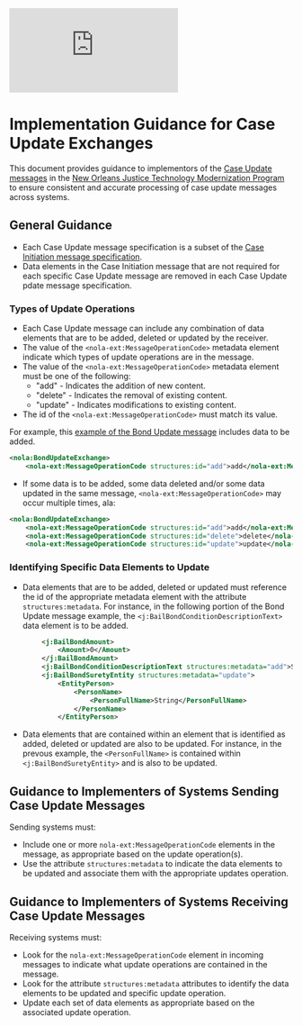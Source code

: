 
![Return to the Case Updates IEPD](https://github.com/CityOfNewOrleans/JTMP-Data-Exchange-Specs/blob/main/schemas/CaseUpdates_iepd/CaseUpdates.md)

# Implementation Guidance for Case Update Exchanges
This document provides guidance to implementors of the [Case Update messages](https://github.com/CityOfNewOrleans/JTMP-Data-Exchange-Specs/blob/main/schemas/CaseUpdates_iepd/CaseUpdates.md) in the [New Orleans Justice Technology Modernization Program](https://github.com/CityOfNewOrleans/JTMP-Data-Exchange-Specs/tree/main) to ensure consistent and accurate processing of case update messages across systems.

## General Guidance
- Each Case Update message specification is a subset of the [Case Initiation message specification](https://github.com/CityOfNewOrleans/JTMP-Data-Exchange-Specs/blob/main/schemas/CaseInitiation_iepd/CaseInitiation.md).
- Data elements in the Case Initiation message that are not required for each specific Case Update message are removed in each Case Update pdate message specification.

### Types of Update Operations
- Each Case Update message can include any combination of data elements that are to be added, deleted or updated by the receiver.
- The value of the `<nola-ext:MessageOperationCode>` metadata element indicate which types of update operations are in the message. 
- The value of the `<nola-ext:MessageOperationCode>` metadata element must be one of the following: 
    - "add"    - Indicates the addition of new content.
    - "delete" - Indicates the removal of existing content.
    - "update" - Indicates modifications to existing content.
- The id of the `<nola-ext:MessageOperationCode>` must match its value.

For example, this [example of the Bond Update message](https://github.com/CityOfNewOrleans/JTMP-Data-Exchange-Specs/blob/main/schemas/CaseUpdates_iepd/examples/BondUpdate_example.xml) includes data to be added.

``` xml
<nola:BondUpdateExchange>
	<nola-ext:MessageOperationCode structures:id="add">add</nola-ext:MessageOperationCode>
```

- If some data is to be added, some data deleted and/or some data updated in the same message, `<nola-ext:MessageOperationCode>` may occur multiple times, ala:

``` xml
<nola:BondUpdateExchange> 
	<nola-ext:MessageOperationCode structures:id="add">add</nola-ext:MessageOperationCode>
	<nola-ext:MessageOperationCode structures:id="delete">delete</nola-ext:MessageOperationCode>
	<nola-ext:MessageOperationCode structures:id="update">update</nola-ext:MessageOperationCode>
```

### Identifying Specific Data Elements to Update
- Data elements that are to be added, deleted or updated must reference the id of the appropriate metadata element with the attribute `structures:metadata`. For instance, in the following portion of the Bond Update message example, the `<j:BailBondConditionDescriptionText>` data element is to be added.

``` xml
        <j:BailBondAmount>
            <Amount>0</Amount>
        </j:BailBondAmount>
        <j:BailBondConditionDescriptionText structures:metadata="add">String</j:BailBondConditionDescriptionText>
        <j:BailBondSuretyEntity structures:metadata="update">
            <EntityPerson>
                <PersonName>
                    <PersonFullName>String</PersonFullName>
                </PersonName>
            </EntityPerson>
```
- Data elements that are contained within an element that is identified as added, deleted or updated are also to be updated. For instance, in the prevous example, the                     `<PersonFullName>` is contained within `<j:BailBondSuretyEntity>` and is also to be updated.

## Guidance to Implementers of Systems Sending Case Update Messages
Sending systems must:
- Include one or more `nola-ext:MessageOperationCode` elements in the message, as appropriate based on the update operation(s).
- Use the attribute `structures:metadata` to indicate the data elements to be updated and associate them with the appropriate updates operation.

## Guidance to Implementers of Systems Receiving Case Update Messages
Receiving systems must:
- Look for the `nola-ext:MessageOperationCode` element in incoming messages to indicate what update operations are contained in the message.
- Look for the attribute `structures:metadata` attributes to identify the data elements to be updated and specific update operation.
- Update each set of data elements as appropriate based on the associated update operation.
